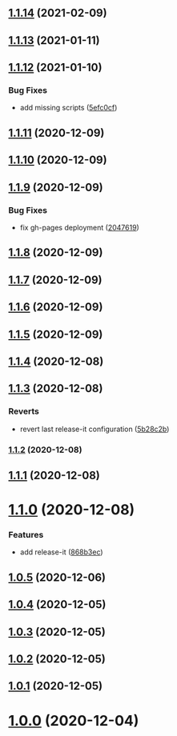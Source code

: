 ## [1.1.14](https://github.com/phatnguyenuit/cra-template-typescript/compare/v1.1.13...v1.1.14) (2021-02-09)

## [1.1.13](https://github.com/phatnguyenuit/cra-template-typescript/compare/v1.1.12...v1.1.13) (2021-01-11)

## [1.1.12](https://github.com/phatnguyenuit/cra-template-typescript/compare/v1.1.11...v1.1.12) (2021-01-10)


### Bug Fixes

* add missing scripts ([5efc0cf](https://github.com/phatnguyenuit/cra-template-typescript/commit/5efc0cfdc039ad5af890c96de4d57efb08bef582))

## [1.1.11](https://github.com/phatnguyenuit/cra-template-typescript/compare/v1.1.10...v1.1.11) (2020-12-09)

## [1.1.10](https://github.com/phatnguyenuit/cra-template-typescript/compare/v1.1.9...v1.1.10) (2020-12-09)

## [1.1.9](https://github.com/phatnguyenuit/cra-template-typescript/compare/v1.1.8...v1.1.9) (2020-12-09)


### Bug Fixes

* fix gh-pages deployment ([2047619](https://github.com/phatnguyenuit/cra-template-typescript/commit/204761929e88a1b2e5a664435ab5583314a2fe2e))

## [1.1.8](https://github.com/phatnguyenuit/cra-template-typescript/compare/v1.1.7...v1.1.8) (2020-12-09)

## [1.1.7](https://github.com/phatnguyenuit/cra-template-typescript/compare/v1.1.6...v1.1.7) (2020-12-09)

## [1.1.6](https://github.com/phatnguyenuit/cra-template-typescript/compare/v1.1.5...v1.1.6) (2020-12-09)

## [1.1.5](https://github.com/phatnguyenuit/cra-template-typescript/compare/v1.1.4...v1.1.5) (2020-12-09)

## [1.1.4](https://github.com/phatnguyenuit/cra-template-typescript/compare/v1.1.3...v1.1.4) (2020-12-08)

## [1.1.3](https://github.com/phatnguyenuit/cra-template-typescript/compare/v1.1.2...v1.1.3) (2020-12-08)


### Reverts

* revert last release-it configuration ([5b28c2b](https://github.com/phatnguyenuit/cra-template-typescript/commit/5b28c2bfc4df7eca87a48b09951694d3c06e5bab))

### [1.1.2](https://github.com/phatnguyenuit/cra-template-typescript/compare/v1.1.1...v1.1.2) (2020-12-08)

## [1.1.1](https://github.com/phatnguyenuit/cra-template-typescript/compare/v1.1.0...v1.1.1) (2020-12-08)

# [1.1.0](https://github.com/phatnguyenuit/cra-template-typescript/compare/v1.0.5...v1.1.0) (2020-12-08)


### Features

* add release-it ([868b3ec](https://github.com/phatnguyenuit/cra-template-typescript/commit/868b3ec17028f02d286d1035fa36f485cb10594c))



## [1.0.5](https://github.com/phatnguyenuit/cra-template-typescript/compare/v1.0.5...v1.1.0) (2020-12-06)



## [1.0.4](https://github.com/phatnguyenuit/cra-template-typescript/compare/v1.0.5...v1.1.0) (2020-12-05)



## [1.0.3](https://github.com/phatnguyenuit/cra-template-typescript/compare/v1.0.5...v1.1.0) (2020-12-05)



## [1.0.2](https://github.com/phatnguyenuit/cra-template-typescript/compare/v1.0.5...v1.1.0) (2020-12-05)



## [1.0.1](https://github.com/phatnguyenuit/cra-template-typescript/compare/v1.0.5...v1.1.0) (2020-12-05)



# [1.0.0](https://github.com/phatnguyenuit/cra-template-typescript/compare/v1.0.5...v1.1.0) (2020-12-04)

